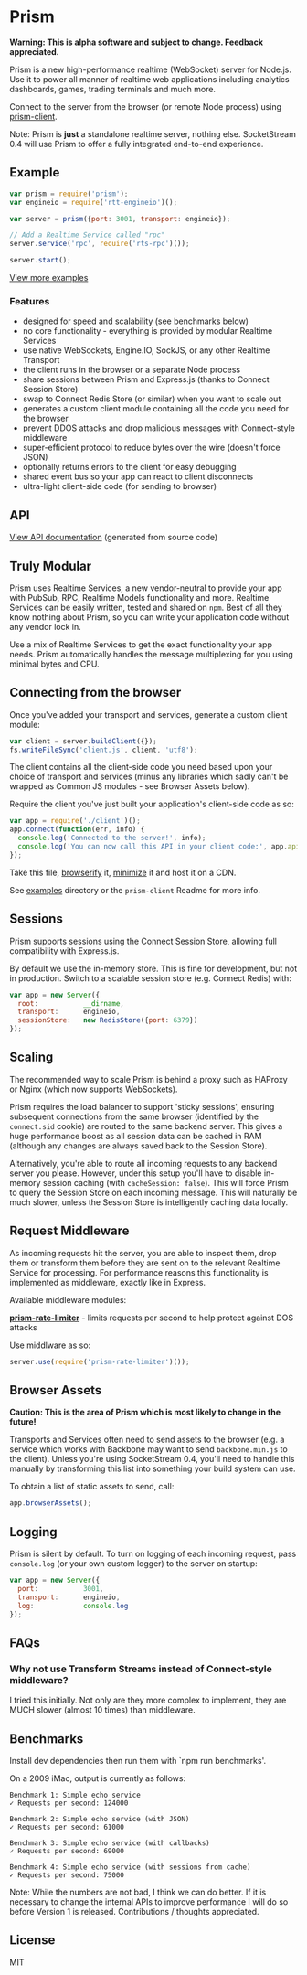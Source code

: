 # Prism

**Warning: This is alpha software and subject to change. Feedback appreciated.**

Prism is a new high-performance realtime (WebSocket) server for Node.js. Use it to power all manner of realtime web applications including analytics dashboards, games, trading terminals and much more.

Connect to the server from the browser (or remote Node process) using [prism-client](https://github.com/socketstream/prism-client).


Note: Prism is **just** a standalone realtime server, nothing else.
SocketStream 0.4 will use Prism to offer a fully integrated end-to-end experience.


## Example

```js
var prism = require('prism');
var engineio = require('rtt-engineio')();

var server = prism({port: 3001, transport: engineio});

// Add a Realtime Service called "rpc"
server.service('rpc', require('rts-rpc')());

server.start();
```

[View more examples](examples)

### Features

* designed for speed and scalability (see benchmarks below)
* no core functionality - everything is provided by modular Realtime Services
* use native WebSockets, Engine.IO, SockJS, or any other Realtime Transport
* the client runs in the browser or a separate Node process
* share sessions between Prism and Express.js (thanks to Connect Session Store)
* swap to Connect Redis Store (or similar) when you want to scale out
* generates a custom client module containing all the code you need for the browser
* prevent DDOS attacks and drop malicious messages with Connect-style middleware
* super-efficient protocol to reduce bytes over the wire (doesn't force JSON)
* optionally returns errors to the client for easy debugging
* shared event bus so your app can react to client disconnects
* ultra-light client-side code (for sending to browser)


## API

[View API documentation](API.md) (generated from source code)


## Truly Modular

Prism uses Realtime Services, a new vendor-neutral to provide your app with PubSub, RPC, Realtime Models functionality and more. Realtime Services can be easily written, tested and shared on `npm`. Best of all they know nothing about Prism, so you can write your application code without any vendor lock in.

Use a mix of Realtime Services to get the exact functionality your app needs. Prism automatically handles the message multiplexing for you using minimal bytes and CPU.


## Connecting from the browser

Once you've added your transport and services, generate a custom client module:

```js
var client = server.buildClient({});
fs.writeFileSync('client.js', client, 'utf8');
```

The client contains all the client-side code you need based upon your choice of transport and services (minus any libraries which sadly can't be wrapped as Common JS modules - see Browser Assets below).

Require the client you've just built your application's client-side code as so:

```js
var app = require('./client')();
app.connect(function(err, info) {
  console.log('Connected to the server!', info);
  console.log('You can now call this API in your client code:', app.api);
});
```

Take this file, [browserify](https://github.com/substack/node-browserify) it, [minimize](https://github.com/mishoo/UglifyJS2) it and host it on a CDN.

See [examples](examples) directory or the `prism-client` Readme for more info.


## Sessions

Prism supports sessions using the Connect Session Store, allowing full compatibility with Express.js.

By default we use the in-memory store. This is fine for development, but not in production. Switch to a scalable session store (e.g. Connect Redis) with:

```js
var app = new Server({
  root:           __dirname,
  transport:      engineio,
  sessionStore:   new RedisStore({port: 6379})
});
```

## Scaling

The recommended way to scale Prism is behind a proxy such as HAProxy or Nginx (which now supports WebSockets).

Prism requires the load balancer to support 'sticky sessions', ensuring subsequent connections from the same browser (identified by the `connect.sid` cookie) are routed to the same backend server. This gives a huge performance boost as all session data can be cached in RAM (although any changes are always saved back to the Session Store).

Alternatively, you're able to route all incoming requests to any backend server you please. However, under this setup you'll have to disable in-memory session caching (with `cacheSession: false`). This will force Prism to query the Session Store on each incoming message. This will naturally be much slower, unless the Session Store is intelligently caching data locally.


## Request Middleware

As incoming requests hit the server, you are able to inspect them, drop them or transform them before they are sent on to the relevant Realtime Service for processing. For performance reasons this functionality is implemented as middleware, exactly like in Express.

Available middleware modules:

[**prism-rate-limiter**](https://github.com/socketstream/prism-rate-limiter) - limits requests per second to help protect against DOS attacks

Use middlware as so:

```js
server.use(require('prism-rate-limiter')());

```


## Browser Assets

**Caution: This is the area of Prism which is most likely to change in the future!**

Transports and Services often need to send assets to the browser (e.g. a service which works with Backbone may want to send `backbone.min.js` to the client). Unless you're using SocketStream 0.4, you'll need to handle this manually by transforming this list into something your build system can use.

To obtain a list of static assets to send, call:

```js
app.browserAssets();
```


## Logging

Prism is silent by default. To turn on logging of each incoming request, pass `console.log` (or your own custom logger) to the server on startup:

```js
var app = new Server({
  port:           3001,
  transport:      engineio,
  log:            console.log
});
```

## FAQs

### Why not use Transform Streams instead of Connect-style middleware?

I tried this initially. Not only are they more complex to implement, they are MUCH slower (almost 10 times) than middleware. 


## Benchmarks

Install dev dependencies then run them with `npm run benchmarks'.

On a 2009 iMac, output is currently as follows:


    Benchmark 1: Simple echo service
    ✓ Requests per second: 124000

    Benchmark 2: Simple echo service (with JSON)
    ✓ Requests per second: 61000

    Benchmark 3: Simple echo service (with callbacks)
    ✓ Requests per second: 69000

    Benchmark 4: Simple echo service (with sessions from cache)
    ✓ Requests per second: 75000


Note: While the numbers are not bad, I think we can do better.
If it is necessary to change the internal APIs to improve performance I
will do so before Version 1 is released. Contributions / thoughts appreciated.


## License 

MIT
